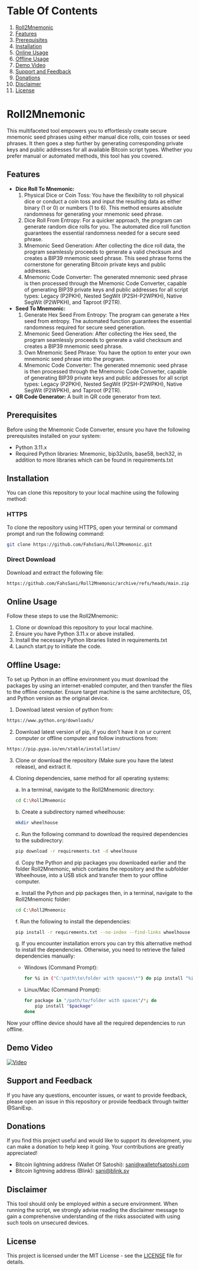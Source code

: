 Table Of Contents
=================
1. [Roll2Mnemonic](#roll2mnemonic)
2. [Features](#features)
3. [Prerequisites](#prerequisites)
4. [Installation](#installation)
5. [Online Usage](#online-usage)
6. [Offline Usage](#offline-usage)
7. [Demo Video](#demo-video)
8. [Support and Feedback](#support-and-feedback)
9. [Donations](#donations)
10. [Disclaimer](#disclaimer)
11. [License](#license)

# Roll2Mnemonic

This multifaceted tool empowers you to effortlessly create secure mnemonic seed phrases using either manual dice rolls, coin tosses or seed phrases. It then goes a step further by generating corresponding private keys and public addresses for all available Bitcoin script types. Whether you prefer manual or automated methods, this tool has you covered.

## Features

- **Dice Roll To Mnemonic:**
    1. Physical Dice or Coin Toss: You have the flexibility to roll physical dice or conduct a coin toss and input the resulting data as either binary (1 or 0) or numbers (1 to 6). This method ensures absolute randomness for generating your mnemonic seed phrase.
    2. Dice Roll From Entropy: For a quicker approach, the program can generate random dice rolls for you. The automated dice roll function guarantees the essential randomness needed for a secure seed phrase.
    3. Mnemonic Seed Generation: After collecting the dice roll data, the program seamlessly proceeds to generate a valid checksum and creates a BIP39 mnemonic seed phrase. This seed phrase forms the cornerstone for generating Bitcoin private keys and public addresses.
    4. Mnemonic Code Converter: The generated mnemonic seed phrase is then processed through the Mnemonic Code Converter, capable of generating BIP39 private keys and public addresses for all script types: Legacy (P2PKH), Nested SegWit (P2SH-P2WPKH), Native SegWit (P2WPKH), and Taproot (P2TR).
- **Seed To Mnemonic:**
    1. Generate Hex Seed From Entropy: The program can generate a Hex seed from entropy. The automated function guarantees the essential randomness required for secure seed generation.
    2. Mnemonic Seed Generation: After collecting the Hex seed, the program seamlessly proceeds to generate a valid checksum and creates a BIP39 mnemonic seed phrase.
    3. Own Mnemonic Seed Phrase: You have the option to enter your own mnemonic seed phrase into the program.
    4. Mnemonic Code Converter: The generated mnemonic seed phrase is then processed through the Mnemonic Code Converter, capable of generating BIP39 private keys and public addresses for all script types: Legacy (P2PKH), Nested SegWit (P2SH-P2WPKH), Native SegWit (P2WPKH), and Taproot (P2TR).
- **QR Code Generator:** A built in QR code generator from text.


## Prerequisites

Before using the Mnemonic Code Converter, ensure you have the following prerequisites installed on your system:

- Python 3.11.x
- Required Python libraries: Mnemonic, bip32utils, base58, bech32, in addition to more libraries which can be found in requirements.txt


## Installation

You can clone this repository to your local machine using the following method:

### HTTPS

To clone the repository using HTTPS, open your terminal or command prompt and run the following command:

```bash
git clone https://github.com/FahsSani/Roll2Mnemonic.git
```

### Direct Download 

Download and extract the following file:

```bash
https://github.com/FahsSani/Roll2Mnemonic/archive/refs/heads/main.zip
```


## Online Usage

Follow these steps to use the Roll2Mnemonic:

1. Clone or download this repository to your local machine.
2. Ensure you have Python 3.11.x  or above installed.
3. Install the necessary Python libraries listed in requirements.txt
4. Launch start.py to initiate the code.


## Offline Usage:

To set up Python in an offline environment you must download the packages by using an internet-enabled computer, and then transfer the files to the offline computer.
Ensure target machine is the same architecture, OS, and Python version as the original device.

1. Download latest version of python from:

```bash
https://www.python.org/downloads/
```

2. Download latest version of pip, if you don't have it on ur current computer or offline computer and follow instructions from:

```bash
https://pip.pypa.io/en/stable/installation/
```

3. Clone or download the repository (Make sure you have the latest release), and extract it.

4. Cloning dependencies, same method for all operating systems:

   a. In a terminal, navigate to the Roll2Mnemonic directory:

     ```bash
     cd C:\Roll2Mnemonic
     ```

   b. Create a subdirectory named wheelhouse:

     ```bash
     mkdir wheelhouse
     ```

   c. Run the following command to download the required dependencies to the subdirectory:

     ```bash
     pip download -r requirements.txt -d wheelhouse
     ```

   d. Copy the Python and pip packages you downloaded earlier and the folder Roll2Mnemonic, which contains the repository and the subfolder Wheelhouse, into a USB stick and transfer them to your offline computer.

   e. Install the Python and pip packages then, in a terminal, navigate to the Roll2Mnemonic folder:

     ```bash
     cd C:\Roll2Mnemonic
     ```

   f. Run the following to install the dependencies:

     ```bash
     pip install -r requirements.txt --no-index --find-links wheelhouse
     ```

   g. If you encounter installation errors you can try this alternative method to install the dependencies. Otherwise, you need to retrieve the failed dependencies manually:

     - Windows (Command Prompt):

       ```bash
       for %i in ("C:\path\to\folder with spaces\*") do pip install "%i"
       ```

     - Linux/Mac (Command Prompt):

       ```bash
       for package in "/path/to/folder with spaces"/*; do
           pip install "$package"
       done
       ```

Now your offline device should have all the required dependencies to run offline.


## Demo Video

  [![Video](http://img.youtube.com/vi/zpM8gb1_vQQ/0.jpg)](https://www.youtube.com/watch?v=zpM8gb1_vQQ)

## Support and Feedback

If you have any questions, encounter issues, or want to provide feedback, please open an issue in this repository or provide feedback through twitter @SaniExp.

## Donations

If you find this project useful and would like to support its development, you can make a donation to help keep it going. Your contributions are greatly appreciated!

- Bitcoin lightning address (Wallet Of Satoshi): sani@walletofsatoshi.com
- Bitcoin lightning address (Blink): sani@blink.sv

## Disclaimer

This tool should only be employed within a secure environment. When running the script, we strongly advise reading the disclaimer message to gain a comprehensive understanding of the risks associated with using such tools on unsecured devices.

## License

This project is licensed under the MIT License - see the [LICENSE](LICENSE) file for details.
